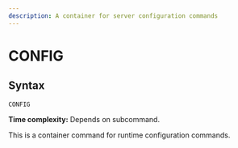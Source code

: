 ```yaml
---
description: A container for server configuration commands
---
```


# CONFIG

## Syntax

    CONFIG 

**Time complexity:** Depends on subcommand.

This is a container command for runtime configuration commands.

<!-- To see the list of available commands you can call `CONFIG HELP`. -->
